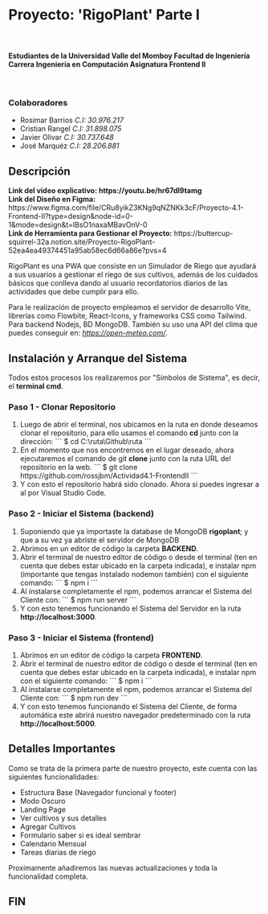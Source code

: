 # Proyecto: 'RigoPlant' Parte I
<br><h4>
Estudiantes de la Universidad Valle del Momboy
Facultad de Ingeniería
Carrera Ingeniería en Computación
Asignatura Frontend II
</h4>
<br>
<h3>Colaboradores
</h3>
<ul>
<li>Rosimar Barrios  <i>C.I: 30.976.217</i></li>
<li>Cristian Rangel  <i>C.I: 31.898.075</i></li>
<li>Javier Olivar  <i>C.I: 30.737.648</i></li>
<li>José Marquéz  <i>C.I: 28.206.881</i></li>
</ul>


<h2>Descripción</h2>
<b>Link del video explicativo: https://youtu.be/hr67dl9tamg</b><br>
<b>Link del Diseño en Figma:</b> https://www.figma.com/file/CRu8yikZ3KNg9qNZNKk3cF/Proyecto-4.1-Frontend-II?type=design&node-id=0-1&mode=design&t=IBsO1naxaMBavOnV-0<br>
<b>Link de Herramienta para Gestionar el Proyecto:</b> https://buttercup-squirrel-32a.notion.site/Proyecto-RigoPlant-52ea4ea49374451a95ab58ec6d66a86e?pvs=4<br>

RigoPlant es una PWA que consiste en un Simulador de Riego que ayudará a sus usuarios a gestionar el riego de sus cultivos, además de los cuidados básicos que conlleva dando al usuario recordatorios diarios de las actividades que debe cumplir para ello.

Para le realización de proyecto empleamos el servidor de desarrollo Vite, librerías como Flowbite, React-Icons, y frameworks CSS como Tailwind. Para backend Nodejs, BD MongoDB. También su uso una API del clima que puedes conseguir en: <i>https://open-meteo.com/</i>.


<h2>Instalación y Arranque del Sistema</h2>
Todos estos procesos los realizaremos por "Símbolos de Sistema", es decir, el <b>terminal cmd</b>.

<h3>Paso 1 - Clonar Repositorio</h3>
<ol>
	<li>Luego de abrir el terminal, nos ubicamos en la ruta en donde deseamos clonar el repositorio, para ello usamos el comando <b>cd</b> junto con la dirección:
	```
	$ cd C:\ruta\Github\ruta
	```</li>
	<li>En el momento que nos encontremos en el lugar deseado, ahora ejecutaremos el comando de git <b>clone</b> junto con la ruta URL del repositorio en la web.
	```
	$ git clone https://github.com/rossjbm/Actividad4.1-FrontendII
	```</li> 
	<li>Y con esto el repositorio habrá sido clonado. Ahora si puedes ingresar a al por Visual Studio Code.</li>
</ol>
<h3>Paso 2 - Iniciar el Sistema (backend)</h3>
<ol>
	<li>Suponiendo que ya importaste la database de MongoDB <b>rigoplant</b>; y que a su vez ya abriste el servidor de MongoDB</li>
	<li>Abrimos en un editor de código la carpeta <b>BACKEND</b>.</li>
	<li>Abrir el terminal de nuestro editor de código o desde el terminal (ten en cuenta que debes estar ubicado en la carpeta indicada), e instalar npm (importante que tengas instalado nodemon también) con el siguiente comando:
	```
	$ npm i
	```</li> 
	<li>Al instalarse completamente el npm, podemos arrancar el Sistema del Cliente con:
	```
	$ npm run server
	```</li> 
	<li>Y con esto tenemos funcionando el Sistema del Servidor en la ruta <b>http://localhost:3000</b>.</li>
</ol>
<h3>Paso 3 - Iniciar el Sistema (frontend)</h3>
<ol>
	<li>Abrimos en un editor de código la carpeta <b>FRONTEND</b>.</li>
	<li>Abrir el terminal de nuestro editor de código o desde el terminal (ten en cuenta que debes estar ubicado en la carpeta indicada), e instalar npm con el siguiente comando:
	```
	$ npm i
	```</li> 
	<li>Al instalarse completamente el npm, podemos arrancar el Sistema del Cliente con:
	```
	$ npm run dev
	```</li> 
	<li>Y con esto tenemos funcionando el Sistema del Cliente, de forma automática este abrirá nuestro navegador predeterminado con la ruta <b>http://localhost:5000</b>.</li>
</ol>

<h2>Detalles Importantes</h2>
Como se trata de la primera parte de nuestro proyecto, este cuenta con las siguientes funcionalidades:
<ul>
<li>Estructura Base (Navegador funcional y footer)</li>
<li>Modo Oscuro</li>
<li>Landing Page</li>
<li>Ver cultivos y sus detalles</li>
<li>Agregar Cultivos</li>
<li>Formulario saber si es ideal sembrar</li>
<li>Calendario Mensual</li>
<li>Tareas diarias de riego</li>
</ul>

Proximamente añadiremos las nuevas actualizaciones y toda la funcionalidad completa.


<h2>FIN</h2>
